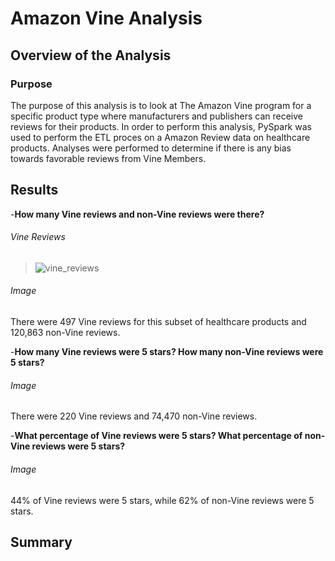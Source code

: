 # Amazon Vine Analysis

## Overview of the Analysis 

### Purpose

The purpose of this analysis is to look at The Amazon Vine program for a specific product type where manufacturers and publishers can receive reviews for their products. In order to perform this analysis, PySpark was used to perform the ETL proces on a Amazon Review data on healthcare products. Analyses were performed to determine if there is any bias towards favorable reviews from Vine Members. 

## Results

-**How many Vine reviews and non-Vine reviews were there?**
###### Vine Reviews
> ![vine_reviews](https://user-images.githubusercontent.com/77405273/119279470-d37a2d00-bbe0-11eb-99e0-6661b4ffa1c3.png)
###### Image
> 

There were 497 Vine reviews for this subset of healthcare products and 120,863 non-Vine reviews.

-**How many Vine reviews were 5 stars? How many non-Vine reviews were 5 stars?**
###### Image
>

There were 220 Vine reviews and 74,470 non-Vine reviews.

-**What percentage of Vine reviews were 5 stars? What percentage of non-Vine reviews were 5 stars?**
###### Image
>

44% of Vine reviews were 5 stars, while 62% of non-Vine reviews were 5 stars.

## Summary

